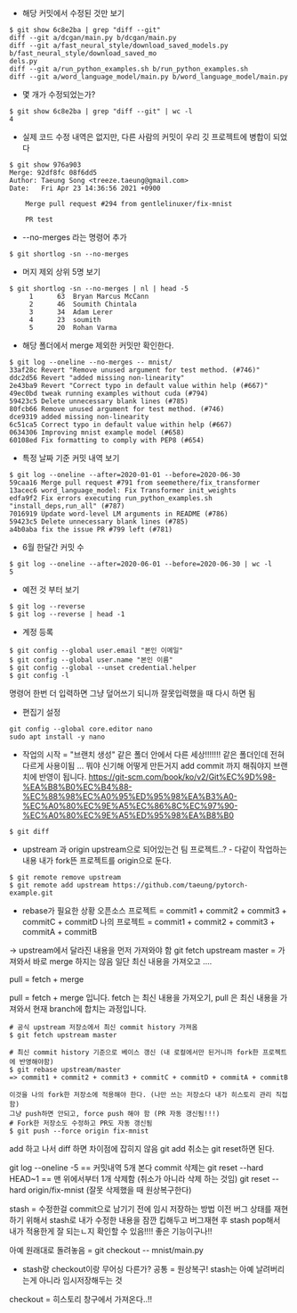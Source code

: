 - 해당 커밋에서 수정된 것만 보기
```
$ git show 6c8e2ba | grep "diff --git"
diff --git a/dcgan/main.py b/dcgan/main.py
diff --git a/fast_neural_style/download_saved_models.py b/fast_neural_style/download_saved_mo
dels.py
diff --git a/run_python_examples.sh b/run_python_examples.sh
diff --git a/word_language_model/main.py b/word_language_model/main.py
```

- 몇 개가 수정되었는가?
```
$ git show 6c8e2ba | grep "diff --git" | wc -l
4
```

- 실제 코드 수정 내역은 없지만, 다른 사람의 커밋이 우리 깃 프로젝트에 병합이 되었다
```
$ git show 976a903
Merge: 92df8fc 08f6dd5
Author: Taeung Song <treeze.taeung@gmail.com>
Date:   Fri Apr 23 14:36:56 2021 +0900

    Merge pull request #294 from gentlelinuxer/fix-mnist

    PR test

```

- --no-merges 라는 명령어 추가 
```
$ git shortlog -sn --no-merges
```

- 머지 제외 상위 5명 보기
```
$ git shortlog -sn --no-merges | nl | head -5
     1      63  Bryan Marcus McCann
     2      46  Soumith Chintala
     3      34  Adam Lerer
     4      23  soumith
     5      20  Rohan Varma
```

- 해당 폴더에서 merge 제외한 커밋만 확인한다.
```
$ git log --oneline --no-merges -- mnist/
33af28c Revert "Remove unused argument for test method. (#746)"
ddc2d56 Revert "added missing non-linearity"
2e43ba9 Revert "Correct typo in default value within help (#667)"
49ec0bd tweak running examples without cuda (#794)
59423c5 Delete unnecessary blank lines (#785)
80fcb66 Remove unused argument for test method. (#746)
dce9319 added missing non-linearity
6c51ca5 Correct typo in default value within help (#667)
0634306 Improving mnist example model (#658)
60108ed Fix formatting to comply with PEP8 (#654)
```

- 특정 날짜 기준 커밋 내역 보기
```
$ git log --oneline --after=2020-01-01 --before=2020-06-30
59caa16 Merge pull request #791 from seemethere/fix_transformer
13acec6 word_language_model: Fix Transformer init_weights
edfa9f2 Fix errors executing run_python_examples.sh "install_deps,run_all" (#787)
7016919 Update word-level LM arguments in README (#786)
59423c5 Delete unnecessary blank lines (#785)
a4b0aba fix the issue PR #799 left (#781)
```

- 6월 한달간 커밋 수
```
$ git log --oneline --after=2020-06-01 --before=2020-06-30 | wc -l
5
```

- 예전 것 부터 보기
```
$ git log --reverse
$ git log --reverse | head -1
```

- 계정 등록
```
$ git config --global user.email "본인 이메일"
$ git config --global user.name "본인 이름"
$ git config --global --unset credential.helper
$ git config -l
```
명령어 한번 더 입력하면 그냥 덮어쓰기 되니까 잘못입력했을 때 다시 하면 됨

- 편집기 설정
```
git config --global core.editor nano
sudo apt install -y nano
```

- 작업의 시작 = "브랜치 생성" 같은 폴더 안에서 다른 세상!!!!!!!
같은 폴더인데 전혀 다르게 사용이됨 ... 뭐야 신기해 어떻게 만든거지
add commit 까지 해줘야지 브랜치에 반영이 됩니다.
https://git-scm.com/book/ko/v2/Git%EC%9D%98-%EA%B8%B0%EC%B4%88-%EC%88%98%EC%A0%95%ED%95%98%EA%B3%A0-%EC%A0%80%EC%9E%A5%EC%86%8C%EC%97%90-%EC%A0%80%EC%9E%A5%ED%95%98%EA%B8%B0


```
$ git diff
```

- upstream 과 origin
upstream으로 되어있는건 팀 프로젝트..? - 다같이 작업하는 내용
내가 fork뜬 프로젝트를 origin으로 둔다.

```
$ git remote remove upstream
$ git remote add upstream https://github.com/taeung/pytorch-example.git
```

- rebase가 필요한 상황
오픈소스 프로젝트 = commit1 + commit2 + commit3 + commitC + commitD
나의 프로젝트 = commit1 + commit2 + commit3 + commitA + commitB

-> upstream에서 달라진 내용을 먼저 가져와야 함
git fetch upstream master = 가져와서 바로 merge 하지는 않음
일단 최신 내용을 가져오고 ....

pull = fetch + merge

pull  = fetch + merge  입니다.
fetch  는 최신 내용을 가져오기,
pull 은 최신 내용을 가져와서 현재 branch에 합치는 과정입니다.


```
# 공식 upstream 저장소에서 최신 commit history 가져옴
$ git fetch upstream master

# 최신 commit history 기준으로 베이스 갱신 (내 로컬에서만 된거니까 fork한 프로젝트에 반영해야함)
$ git rebase upstream/master
=> commit1 + commit2 + commit3 + commitC + commitD + commitA + commitB

이것을 나의 fork한 저장소에 적용해야 한다. (나만 쓰는 저장소다 내가 히스토리 관리 직접함)
그냥 push하면 안되고, force push 해야 함 (PR 자동 갱신됨!!!)
# Fork한 저장소도 수정하고 PR도 자동 갱신됨
$ git push --force origin fix-mnist
```

add 하고 나서 diff 하면 차이점에 잡히지 않음
git add 취소는 git reset하면 된다.

git log --oneline -5 == 커밋내역 5개 본다 
commit 삭제는 git reset --hard HEAD~1 == 맨 위에서부터 1개 삭제함 (취소가 아니라 삭제 하는 것임)
git reset --hard origin/fix-mnist (잘못 삭제했을 때 원상복구한다)

stash = 수정한걸 commit으로 남기기 전에 임시 저장하는 방법
이전 버그 상태를 재현하기 위해서 stash로 내가 수정한 내용을 잠깐 킵해두고 버그재현 후 stash pop해서 내가 적용한게 잘 되는ㄴ지 
확인할 수 있음!!!! 좋은 기능이구나!!

아예 원래대로 돌려놓음 = git checkout -- mnist/main.py

- stash랑 checkout이랑 무어싱 다른가?
공통 = 원상복구!
stash는 아예 날려버리는게 아니라 임시저장해두는 것

checkout = 히스토리 창구에서 가져온다..!!
